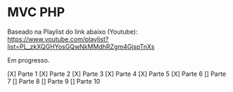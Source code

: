 # MVC PHP

Baseado na Playlist do link abaixo (Youtube):
https://www.youtube.com/playlist?list=PL_zkXQGHYosGQwNkMMdhRZgm4GjspTnXs

Em progresso.

[X] Parte 1
[X] Parte 2
[X] Parte 3
[X] Parte 4
[X] Parte 5
[X] Parte 6
[] Parte 7
[] Parte 8
[] Parte 9
[] Parte 10